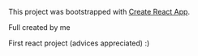 This project was bootstrapped with [Create React App](https://github.com/facebook/create-react-app).

Full created by me

First react project (advices appreciated) :)

